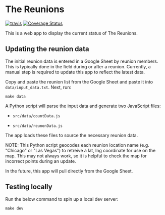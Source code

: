 # The Reunions

[![travis](https://travis-ci.org/maxmetcalfe/TheReunions.svg?branch=master)](https://travis-ci.org/maxmetcalfe/TheReunions) [![Coverage Status](https://coveralls.io/repos/github/maxmetcalfe/TheReunions/badge.svg?branch=master)](https://coveralls.io/github/maxmetcalfe/TheReunions?branch=master)

This is a web app to display the current status of The Reunions.

## Updating the reunion data

The initial reunion data is entered in a Google Sheet by reunion members. This is typically done in the field during or after a reunion. Currently, a manual step is required to update this app to reflect the latest data.

Copy and paste the reunion list from the Google Sheet and paste it into `data/input_data.txt`. Next, run:

`make data`

A Python script will parse the input data and generate two JavaScript files:

- `src/data/countData.js`

- `src/data/reunonData.js`

The app loads these files to source the necessary reunion data.

NOTE: This Python script geocodes each reunion location name (e.g. "Chicago" or "Las Vegas") to retreive a lat, lng coordinate for use on the map. This may not always work, so it is helpful to check the map for incorrect points during an update.

In the future, this app will pull directly from the Google Sheet.

## Testing locally

Run the below command to spin up a local dev server:

`make dev`



